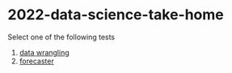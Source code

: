 # 2022-data-science-take-home
Select one of the following tests

1. [data wrangling](datawrangling/README.md) 
2. [forecaster](forecaster/README.md) 